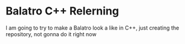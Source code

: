 # Balatro C++ Relerning
I am going to try to make a Balatro look a like in C++, just creating the repository, not gonna do it right now 
